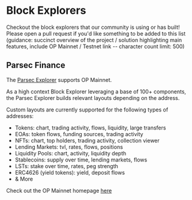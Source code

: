 # Block Explorers

Checkout the block explorers that our community is using or has built! Please open a pull request if you'd like something to be added to this list (guidance: succinct overview of the project / solution highlighting main features, include OP Mainnet / Testnet link -- character count limit: 500)  

## Parsec Finance

The [Parsec Explorer](https://parsec.fi/) supports OP Mainnet. 

As a high context Block Explorer leveraging a base of 100+ components, the Parsec Explorer builds relevant layouts depending on the address.

Custom layouts are currently supported for the following types of addresses:
- Tokens: chart, trading activity, flows, liquidity, large transfers
- EOAs: token flows, funding sources, trading activity
- NFTs: chart, top holders, trading activity, collection viewer
- Lending Markets: tvl, rates, flows, positions
- Liquidity Pools: chart, activity, liquidity depth
- Stablecoins: supply over time, lending markets, flows
- LSTs: stake over time, rates, peg strength
- ERC4626 (yield tokens): yield, deposit flows
- & More

Check out the OP Mainnet homepage [here](https://parsec.fi/chain/opt)
